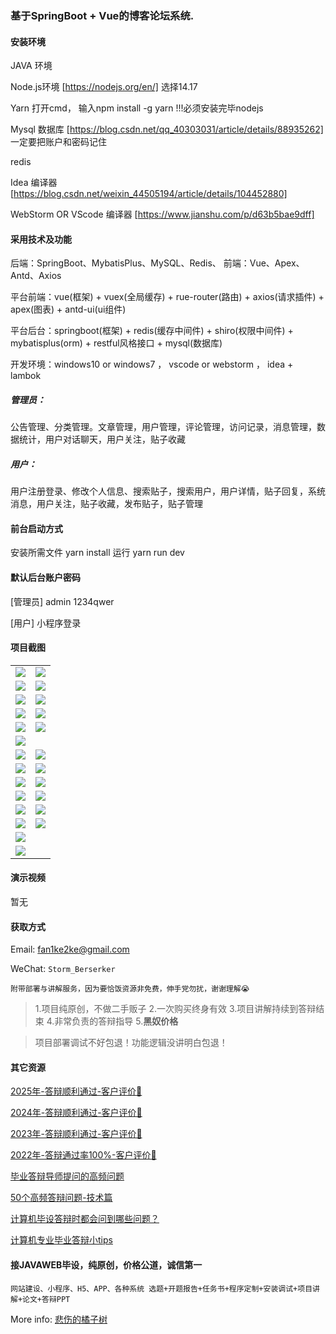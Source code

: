 ### 基于SpringBoot + Vue的博客论坛系统.

#### 安装环境

JAVA 环境 

Node.js环境 [https://nodejs.org/en/] 选择14.17

Yarn 打开cmd， 输入npm install -g yarn !!!必须安装完毕nodejs

Mysql 数据库 [https://blog.csdn.net/qq_40303031/article/details/88935262] 一定要把账户和密码记住

redis

Idea 编译器 [https://blog.csdn.net/weixin_44505194/article/details/104452880]

WebStorm OR VScode 编译器 [https://www.jianshu.com/p/d63b5bae9dff]

#### 采用技术及功能

后端：SpringBoot、MybatisPlus、MySQL、Redis、
前端：Vue、Apex、Antd、Axios

平台前端：vue(框架) + vuex(全局缓存) + rue-router(路由) + axios(请求插件) + apex(图表)  + antd-ui(ui组件)

平台后台：springboot(框架) + redis(缓存中间件) + shiro(权限中间件) + mybatisplus(orm) + restful风格接口 + mysql(数据库)

开发环境：windows10 or windows7 ， vscode or webstorm ， idea + lambok

##### 管理员：
公告管理、分类管理。文章管理，用户管理，评论管理，访问记录，消息管理，数据统计，用户对话聊天，用户关注，贴子收藏

##### 用户：
用户注册登录、修改个人信息、搜索贴子，搜索用户，用户详情，贴子回复，系统消息，用户关注，贴子收藏，发布贴子，贴子管理


#### 前台启动方式
安装所需文件 yarn install 
运行 yarn run dev

#### 默认后台账户密码
[管理员]
admin
1234qwer

[用户]
小程序登录
#### 项目截图

|  |  |
|---------------------|---------------------|
| ![](https://fank-bucket-oss.oss-cn-beijing.aliyuncs.com/img/1728478064534.png) | ![](https://fank-bucket-oss.oss-cn-beijing.aliyuncs.com/img/1728477962040.png) |
| ![](https://fank-bucket-oss.oss-cn-beijing.aliyuncs.com/img/1728478049824.png) | ![](https://fank-bucket-oss.oss-cn-beijing.aliyuncs.com/img/1728477952047.png) |
| ![](https://fank-bucket-oss.oss-cn-beijing.aliyuncs.com/img/1728478032184.png) | ![](https://fank-bucket-oss.oss-cn-beijing.aliyuncs.com/img/1728477942373.png) |
| ![](https://fank-bucket-oss.oss-cn-beijing.aliyuncs.com/img/1728478021718.png) | ![](https://fank-bucket-oss.oss-cn-beijing.aliyuncs.com/img/1728477931236.png) |
| ![](https://fank-bucket-oss.oss-cn-beijing.aliyuncs.com/img/1728478011574.png) | ![](https://fank-bucket-oss.oss-cn-beijing.aliyuncs.com/img/1728477915697.png) |
| ![](https://fank-bucket-oss.oss-cn-beijing.aliyuncs.com/img/1728477902429.png) |  |
| ![](https://fank-bucket-oss.oss-cn-beijing.aliyuncs.com/img/1728478390351.png) | ![](https://fank-bucket-oss.oss-cn-beijing.aliyuncs.com/img/1728478195416.png) |
| ![](https://fank-bucket-oss.oss-cn-beijing.aliyuncs.com/img/1728478378099.png) | ![](https://fank-bucket-oss.oss-cn-beijing.aliyuncs.com/img/1728478258534.png) |
| ![](https://fank-bucket-oss.oss-cn-beijing.aliyuncs.com/img/1728478339094.png) | ![](https://fank-bucket-oss.oss-cn-beijing.aliyuncs.com/img/1728478248471.png) |
| ![](https://fank-bucket-oss.oss-cn-beijing.aliyuncs.com/img/1728478325471.png) | ![](https://fank-bucket-oss.oss-cn-beijing.aliyuncs.com/img/1728478235224.png) |
| ![](https://fank-bucket-oss.oss-cn-beijing.aliyuncs.com/img/1728478307241.png) | ![](https://fank-bucket-oss.oss-cn-beijing.aliyuncs.com/img/1728478222427.png) |
| ![](https://fank-bucket-oss.oss-cn-beijing.aliyuncs.com/img/1728478296456.png) | ![](https://fank-bucket-oss.oss-cn-beijing.aliyuncs.com/img/1728478207133.png) |
| ![](https://fank-bucket-oss.oss-cn-beijing.aliyuncs.com/img/1728478276850.png) |  |
| ![](https://fank-bucket-oss.oss-cn-beijing.aliyuncs.com/work/936e9baf53eb9a217af4f89c616dc19.png) |

#### 演示视频

暂无

#### 获取方式

Email: fan1ke2ke@gmail.com

WeChat: `Storm_Berserker`

`附带部署与讲解服务，因为要恰饭资源非免费，伸手党勿扰，谢谢理解😭`

> 1.项目纯原创，不做二手贩子 2.一次购买终身有效 3.项目讲解持续到答辩结束 4.非常负责的答辩指导 5.**黑奴价格**

> 项目部署调试不好包退！功能逻辑没讲明白包退！

#### 其它资源

[2025年-答辩顺利通过-客户评价🍜](https://berserker287.github.io/2025/06/18/2025%E5%B9%B4%E7%AD%94%E8%BE%A9%E9%A1%BA%E5%88%A9%E9%80%9A%E8%BF%87/)

[2024年-答辩顺利通过-客户评价👻](https://berserker287.github.io/2024/06/06/2024%E5%B9%B4%E7%AD%94%E8%BE%A9%E9%A1%BA%E5%88%A9%E9%80%9A%E8%BF%87/)

[2023年-答辩顺利通过-客户评价🐢](https://berserker287.github.io/2023/06/14/2023%E5%B9%B4%E7%AD%94%E8%BE%A9%E9%A1%BA%E5%88%A9%E9%80%9A%E8%BF%87/)

[2022年-答辩通过率100%-客户评价🐣](https://berserker287.github.io/2022/05/25/%E9%A1%B9%E7%9B%AE%E4%BA%A4%E6%98%93%E8%AE%B0%E5%BD%95/)

[毕业答辩导师提问的高频问题](https://berserker287.github.io/2023/06/13/%E6%AF%95%E4%B8%9A%E7%AD%94%E8%BE%A9%E5%AF%BC%E5%B8%88%E6%8F%90%E9%97%AE%E7%9A%84%E9%AB%98%E9%A2%91%E9%97%AE%E9%A2%98/)

[50个高频答辩问题-技术篇](https://berserker287.github.io/2023/06/13/50%E4%B8%AA%E9%AB%98%E9%A2%91%E7%AD%94%E8%BE%A9%E9%97%AE%E9%A2%98-%E6%8A%80%E6%9C%AF%E7%AF%87/)

[计算机毕设答辩时都会问到哪些问题？](https://www.zhihu.com/question/31020988)

[计算机专业毕业答辩小tips](https://zhuanlan.zhihu.com/p/145911029)

#### 接JAVAWEB毕设，纯原创，价格公道，诚信第一

`网站建设、小程序、H5、APP、各种系统 选题+开题报告+任务书+程序定制+安装调试+项目讲解+论文+答辩PPT`

More info: [悲伤的橘子树](https://berserker287.github.io/)
